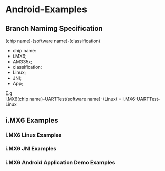 # Android-Examples## Branch Namimg Specification(chip name)-(software name)-(classification)  * chip name: * i.MX6;   * AM335x;  * classification:   * Linux;    * JNI;   * App;  E.g  i.MX6(chip name)-UARTTest(software name)-(Linux) = i.MX6-UARTTest-Linux## i.MX6 Examples### i.MX6 Linux Examples### i.MX6 JNI Examples### i.MX6 Android Application Demo Examples